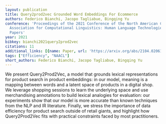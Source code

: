 ```yaml
---
layout: publication
title: Query2prod2vec Grounded Word Embeddings For Ecommerce
authors: Federico Bianchi, Jacopo Tagliabue, Bingqing Yu
conference: 'Proceedings of the 2021 Conference of the North American Chapter of the
  Association for Computational Linguistics: Human Language Technologies: Industry
  Papers'
year: 2021
bibkey: bianchi2021query2prod2vec
citations: 11
additional_links: [{name: Paper, url: 'https://arxiv.org/abs/2104.02061'}]
tags: ["Efficiency", "NAACL"]
short_authors: Federico Bianchi, Jacopo Tagliabue, Bingqing Yu
---
```

We present Query2Prod2Vec, a model that grounds lexical representations for
product search in product embeddings: in our model, meaning is a mapping
between words and a latent space of products in a digital shop. We leverage
shopping sessions to learn the underlying space and use merchandising
annotations to build lexical analogies for evaluation: our experiments show
that our model is more accurate than known techniques from the NLP and IR
literature. Finally, we stress the importance of data efficiency for product
search outside of retail giants, and highlight how Query2Prod2Vec fits with
practical constraints faced by most practitioners.